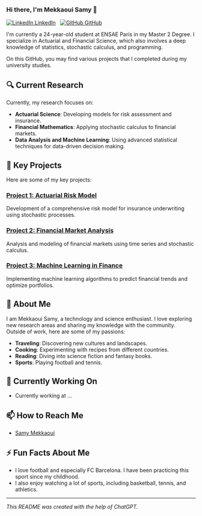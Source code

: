 ### Hi there, I'm Mekkaoui Samy 👋

[![LinkedIn](https://i.stack.imgur.com/gVE0j.png) LinkedIn](https://www.linkedin.com/in/samy-mekkaoui-3ba12a1b6/)
&nbsp;
[![GitHub](https://i.stack.imgur.com/tskMh.png) GitHub](https://github.com/SamyMekk)

I'm currently a 24-year-old student at ENSAE Paris in my Master 2 Degree. I specialize in Actuarial and Financial Science, which also involves a deep knowledge of statistics, stochastic calculus, and programming.

On this GitHub, you may find various projects that I completed during my university studies.

## 🔍 Current Research

Currently, my research focuses on:

- **Actuarial Science**: Developing models for risk assessment and insurance.
- **Financial Mathematics**: Applying stochastic calculus to financial markets.
- **Data Analysis and Machine Learning**: Using advanced statistical techniques for data-driven decision making.

## 📂 Key Projects

Here are some of my key projects:

### [Project 1: Actuarial Risk Model](https://github.com/SamyMekk/project1)
Development of a comprehensive risk model for insurance underwriting using stochastic processes.

### [Project 2: Financial Market Analysis](https://github.com/SamyMekk/project2)
Analysis and modeling of financial markets using time series and stochastic calculus.

### [Project 3: Machine Learning in Finance](https://github.com/SamyMekk/project3)
Implementing machine learning algorithms to predict financial trends and optimize portfolios.

## 🌟 About Me

I am Mekkaoui Samy, a technology and science enthusiast. I love exploring new research areas and sharing my knowledge with the community. Outside of work, here are some of my passions:

- **Traveling**: Discovering new cultures and landscapes.
- **Cooking**: Experimenting with recipes from different countries.
- **Reading**: Diving into science fiction and fantasy books.
- **Sports**: Playing football and tennis.

## 🔭 Currently Working On

- Currently working at ...

## 📫 How to Reach Me

- [Samy Mekkaoui](mailto:samy.mekkaoui@ensae.fr?subject=[GitHub]%20Source%20Han%20Sans)

## ⚡ Fun Facts About Me

- I love football and especially FC Barcelona. I have been practicing this sport since my childhood.
- I also enjoy watching a lot of sports, including basketball, tennis, and athletics.

---

_This README was created with the help of ChatGPT._
